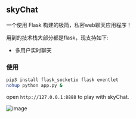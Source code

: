 ## skyChat

一个使用 Flask 构建的极简，私密web聊天应用程序！

用到的技术栈大部分都是flask，现支持如下:

- 多用户实时聊天



### 使用

```sh
pip3 install flask_socketio flask eventlet
nohup python app.py &
```

open `http://127.0.0.1:8888` to play with skyChat.

![image](https://github.com/user-attachments/assets/7114f545-91ad-4466-ab6d-1870dbfdc29d)

